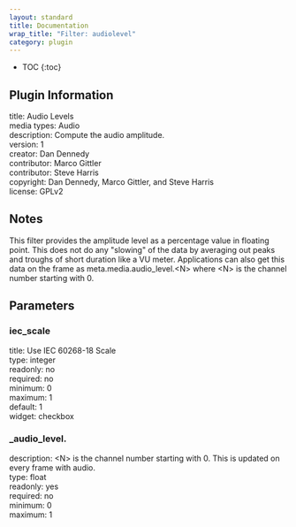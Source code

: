 ```yaml
---
layout: standard
title: Documentation
wrap_title: "Filter: audiolevel"
category: plugin
---
```

* TOC
{:toc}

## Plugin Information

title: Audio Levels  
media types:
Audio  
description: Compute the audio amplitude.  
version: 1  
creator: Dan Dennedy  
contributor: Marco Gittler  
contributor: Steve Harris  
copyright: Dan Dennedy, Marco Gittler, and Steve Harris  
license: GPLv2  

## Notes

This filter provides the amplitude level as a percentage value in floating point. This does not do any &quot;slowing&quot; of the data by averaging out peaks and troughs of short duration like a VU meter. Applications can also get this data on the frame as meta.media.audio_level.&lt;N&gt; where &lt;N&gt; is the channel number starting with 0.

## Parameters

### iec_scale

title: Use IEC 60268-18 Scale    
type: integer  
readonly: no  
required: no  
minimum: 0  
maximum: 1  
default: 1  
widget: checkbox  

### _audio_level.<N>

  
description:
&lt;N&gt; is the channel number starting with 0. This is updated on every frame with audio.  
type: float  
readonly: yes  
required: no  
minimum: 0  
maximum: 1  

